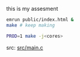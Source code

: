 this is my assesment

```sh
emrun public/index.html &
make # keep making
```

```sh
PROD=1 make -j<cores>
```

src: [src/main.c](https://github.com/l1mey112/sdd-assesment/blob/master/src/main.c)
